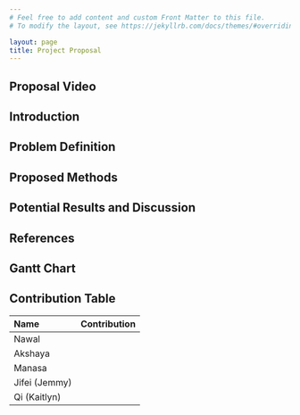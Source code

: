 ```yaml
---
# Feel free to add content and custom Front Matter to this file.
# To modify the layout, see https://jekyllrb.com/docs/themes/#overriding-theme-defaults

layout: page
title: Project Proposal
---
```


## Proposal Video

## Introduction

## Problem Definition

## Proposed Methods

## Potential Results and Discussion

## References

## Gantt Chart

## Contribution Table
| Name          | Contribution |
| :-------------| :------:     |
| Nawal         |              |
| Akshaya       |              |
| Manasa        |              |
| Jifei (Jemmy) |              |
| Qi (Kaitlyn)  |              |
